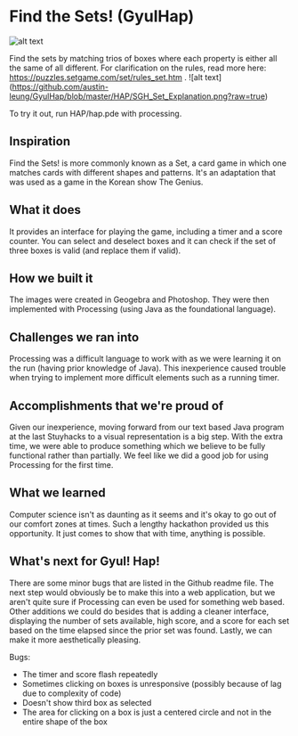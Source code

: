 # Find the Sets! (GyulHap)

![alt text](https://github.com/austin-leung/GyulHap/blob/master/HAP/Image.png?raw=true)

Find the sets by matching trios of boxes where each property is either all the same of all different. For clarification on the rules, read more here: https://puzzles.setgame.com/set/rules_set.htm .
![alt text] (https://github.com/austin-leung/GyulHap/blob/master/HAP/SGH_Set_Explanation.png?raw=true)

To try it out, run HAP/hap.pde with processing.

## Inspiration
Find the Sets! is more commonly known as a Set, a card game in which one matches cards with different shapes and patterns. It's an adaptation that was used as a game in the Korean show The Genius. 

## What it does
It provides an interface for playing the game, including a timer and a score counter. You can select and deselect boxes and it can check if the set of three boxes is valid (and replace them if valid).

## How we built it
The images were created in Geogebra and Photoshop. They were then implemented with Processing (using Java as the foundational language).

## Challenges we ran into
Processing was a difficult language to work with as we were learning it on the run (having prior knowledge of Java). This inexperience caused trouble when trying to implement more difficult elements such as a running timer. 

## Accomplishments that we're proud of
Given our inexperience, moving forward from our text based Java program at the last Stuyhacks to a visual representation is a big step. With the extra time, we were able to produce something which we believe to be fully functional rather than partially. We feel like we did a good job for using Processing for the first time.

## What we learned
Computer science isn't as daunting as it seems and it's okay to go out of our comfort zones at times. Such a lengthy hackathon provided us this opportunity. It just comes to show that with time, anything is possible.

## What's next for Gyul! Hap!
There are some minor bugs that are listed in the Github readme file. The next step would obviously be to make this into a web application, but we aren't quite sure if Processing can even be used for something web based. Other additions we could do besides that is adding a cleaner interface, displaying the number of sets available, high score, and a score for each set based on the time elapsed since the prior set was found. Lastly, we can make it more aesthetically pleasing.


Bugs:

* The timer and score flash repeatedly
* Sometimes clicking on boxes is unresponsive (possibly because of lag due to complexity of code)
* Doesn't show third box as selected
* The area for clicking on a box is just a centered circle and not in the entire shape of the box



